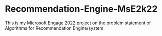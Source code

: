 # Recommendation-Engine-MsE2k22
This is my Microsoft Engage 2022 project on the problem statement of Algorithms for Recommendation Engine/system.
